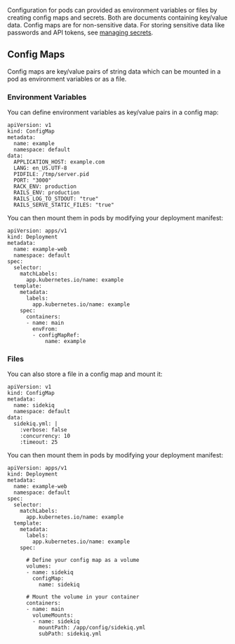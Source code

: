 Configuration for pods can provided as environment variables or files by
creating config maps and secrets. Both are documents containing
key/value data. Config maps are for non-sensitive data. For storing
sensitive data like passwords and API tokens, see [managing
secrets](../../../deploy/managing-secrets.md).

## Config Maps

Config maps are key/value pairs of string data which can be mounted in a
pod as environment variables or as a file.

### Environment Variables

You can define environment variables as key/value pairs in a config map:

<div class="code panel pdl" style="border-width: 1px;">

<div class="codeContent panelContent pdl">

``` syntaxhighlighter-pre
apiVersion: v1
kind: ConfigMap
metadata:
  name: example
  namespace: default
data:
  APPLICATION_HOST: example.com
  LANG: en_US.UTF-8
  PIDFILE: /tmp/server.pid
  PORT: "3000"
  RACK_ENV: production
  RAILS_ENV: production
  RAILS_LOG_TO_STDOUT: "true"
  RAILS_SERVE_STATIC_FILES: "true"
```

</div>

</div>

You can then mount them in pods by modifying your deployment manifest:

<div class="code panel pdl" style="border-width: 1px;">

<div class="codeContent panelContent pdl">

``` syntaxhighlighter-pre
apiVersion: apps/v1
kind: Deployment
metadata:
  name: example-web
  namespace: default
spec:
  selector:
    matchLabels:
      app.kubernetes.io/name: example
  template:
    metadata:
      labels:
        app.kubernetes.io/name: example
    spec:
      containers:
      - name: main
        envFrom:
        - configMapRef:
            name: example
```

</div>

</div>

### Files

You can also store a file in a config map and mount it:

<div class="code panel pdl" style="border-width: 1px;">

<div class="codeContent panelContent pdl">

``` syntaxhighlighter-pre
apiVersion: v1
kind: ConfigMap
metadata:
  name: sidekiq
  namespace: default
data:
  sidekiq.yml: |
    :verbose: false
    :concurrency: 10
    :timeout: 25
```

</div>

</div>

You can then mount them in pods by modifying your deployment manifest:

<div class="code panel pdl" style="border-width: 1px;">

<div class="codeContent panelContent pdl">

``` syntaxhighlighter-pre
apiVersion: apps/v1
kind: Deployment
metadata:
  name: example-web
  namespace: default
spec:
  selector:
    matchLabels:
      app.kubernetes.io/name: example
  template:
    metadata:
      labels:
        app.kubernetes.io/name: example
    spec:

      # Define your config map as a volume
      volumes:
      - name: sidekiq
        configMap:
          name: sidekiq

      # Mount the volume in your container
      containers:
      - name: main
        volumeMounts:
        - name: sidekiq
          mountPath: /app/config/sidekiq.yml
          subPath: sidekiq.yml
```

</div>

</div>
